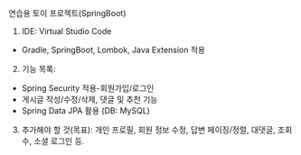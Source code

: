 연습용 토이 프로젝트(SpringBoot)

1. IDE: Virtual Studio Code

- Gradle, SpringBoot, Lombok, Java Extension 적용

2. 기능 목록:

- Spring Security 적용-회원가입/로그인
- 게시글 작성/수정/삭제, 댓글 및 추천 기능
- Spring Data JPA 활용 (DB: MySQL)

3. 추가해야 할 것(목표): 개인 프로필, 회원 정보 수정, 답변 페이징/정렬, 대댓글, 조회수, 소셜 로그인 등.

